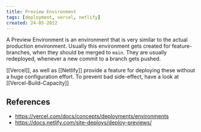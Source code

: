 ```yaml
---
title: Preview Environment
tags: [deployment, vercel, netlify]
created: 24-05-2022
---
```


A Preview Environment is an environment that is very similar to the actual production environment. Usually this environment gets created for feature-branches, when they should be merged to `main`. They are usually redeployed, whenever a new commit to a branch gets pushed.


[[Vercel]], as well as [[Netlify]] provide a feature for deploying these without a huge configuration effort. To prevent bad side-effect, have a look at [[Vercel-Build-Capacity]] 
## References
- https://vercel.com/docs/concepts/deployments/environments
- https://docs.netlify.com/site-deploys/deploy-previews/